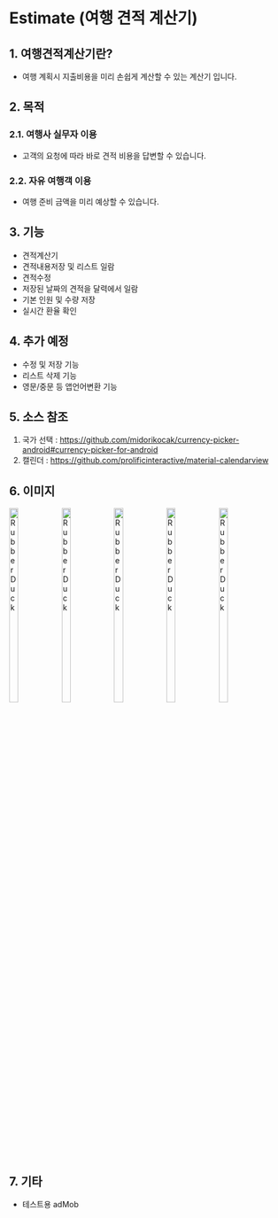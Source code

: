 # Estimate (여행 견적 계산기)

## 1. 여행견적계산기란?
* 여행 계획시 지출비용을 미리 손쉽게 계산할 수 있는 계산기 입니다. 




## 2. 목적
### 2.1. 여행사 실무자 이용
* 고객의 요청에 따라 바로 견적 비용을 답변할 수 있습니다.
### 2.2. 자유 여행객 이용
* 여행 준비 금액을 미리 예상할 수 있습니다.




## 3. 기능
+ 견적계산기
+ 견적내용저장 및 리스트 일람
+ 견적수정
+ 저장된 날짜의 견적을 달력에서 일람
+ 기본 인원 및 수량 저장
+ 실시간 환율 확인




## 4. 추가 예정
+ 수정 및 저장 기능
+ 리스트 삭제 기능
+ 영문/중문 등 앱언어변환 기능




## 5. 소스 참조
1. 국가 선택 : https://github.com/midorikocak/currency-picker-android#currency-picker-for-android
2. 캘린더 : https://github.com/prolificinteractive/material-calendarview




## 6. 이미지
<img src="https://user-images.githubusercontent.com/67582764/115197540-ad65f680-a123-11eb-977b-d8813f0b83b0.png" width="18%" height="30%" title="px(픽셀) 크기 설정" alt="RubberDuck"></img>
<img src="https://user-images.githubusercontent.com/67582764/115197548-ae972380-a123-11eb-9cad-ffb32137aa25.png" width="18%" height="30%" title="px(픽셀) 크기 설정" alt="RubberDuck"></img>
<img src="https://user-images.githubusercontent.com/67582764/115197550-af2fba00-a123-11eb-952d-e06c30ca2426.png" width="18%" height="30%" title="px(픽셀) 크기 설정" alt="RubberDuck"></img>
<img src="https://user-images.githubusercontent.com/67582764/115197551-afc85080-a123-11eb-8d1a-4f02e86a47ba.png" width="18%" height="30%" title="px(픽셀) 크기 설정" alt="RubberDuck"></img>
<img src="https://user-images.githubusercontent.com/67582764/115197555-b060e700-a123-11eb-9706-95e42b17c402.png" width="18%" height="30%" title="px(픽셀) 크기 설정" alt="RubberDuck"></img><br/>




## 7. 기타
- 테스트용 adMob
